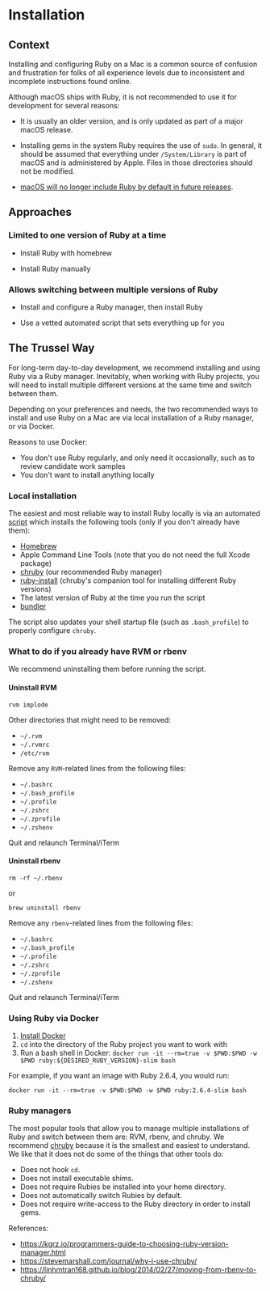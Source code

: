 # Installation

## Context

Installing and configuring Ruby on a Mac is a common source of confusion and
frustration for folks of all experience levels due to inconsistent and
incomplete instructions found online.

Although macOS ships with Ruby, it is not recommended to use it for development
for several reasons:

- It is usually an older version, and is only updated as part of a major macOS
  release.

- Installing gems in the system Ruby requires the use of `sudo`. In general, it
  should be assumed that everything under `/System/Library` is part of macOS and
  is administered by Apple. Files in those directories should not be modified.

- [macOS will no longer include Ruby by default in future releases](https://developer.apple.com/documentation/macos_release_notes/macos_catalina_10_15_beta_9_release_notes).

## Approaches

### Limited to one version of Ruby at a time

- Install Ruby with homebrew

- Install Ruby manually

### Allows switching between multiple versions of Ruby

- Install and configure a Ruby manager, then install Ruby

- Use a vetted automated script that sets everything up for you

## The Trussel Way

For long-term day-to-day development, we recommend installing and using Ruby via
a Ruby manager. Inevitably, when working with Ruby projects, you will need to
install multiple different versions at the same time and switch between them.

Depending on your preferences and needs, the two recommended ways to install and
use Ruby on a Mac are via local installation of a Ruby manager, or via Docker.

Reasons to use Docker:

- You don't use Ruby regularly, and only need it occasionally, such as to
  review candidate work samples
- You don't want to install anything locally

### Local installation

The easiest and most reliable way to install Ruby locally is via an automated
[script] which installs the following tools (only if you don't already have them):

- [Homebrew](https://brew.sh/)
- Apple Command Line Tools (note that you do not need the full Xcode package)
- [chruby](https://github.com/postmodern/chruby) (our recommended Ruby manager)
- [ruby-install](https://github.com/postmodern/ruby-install) (chruby's companion
  tool for installing different Ruby versions)
- The latest version of Ruby at the time you run the script
- [bundler](https://bundler.io/)

The script also updates your shell startup file (such as `.bash_profile`) to
properly configure `chruby`.

### What to do if you already have RVM or rbenv

We recommend uninstalling them before running the script.

#### Uninstall RVM

```
rvm implode
```

Other directories that might need to be removed:

- `~/.rvm`
- `~/.rvmrc`
- `/etc/rvm`

Remove any `RVM`-related lines from the following files:

- `~/.bashrc`
- `~/.bash_profile`
- `~/.profile`
- `~/.zshrc`
- `~/.zprofile`
- `~/.zshenv`

Quit and relaunch Terminal/iTerm

#### Uninstall rbenv

```
rm -rf ~/.rbenv
```

or

```
brew uninstall rbenv
```

Remove any `rbenv`-related lines from the following files:

- `~/.bashrc`
- `~/.bash_profile`
- `~/.profile`
- `~/.zshrc`
- `~/.zprofile`
- `~/.zshenv`

Quit and relaunch Terminal/iTerm

### Using Ruby via Docker

1. [Install Docker](https://github.com/trussworks/Engineering-Playbook/tree/master/developing/docker#installation)
1. `cd` into the directory of the Ruby project you want to work with
1. Run a bash shell in Docker: `docker run -it --rm=true -v $PWD:$PWD -w $PWD ruby:${DESIRED_RUBY_VERSION}-slim bash`

For example, if you want an image with Ruby 2.6.4, you would run:

```
docker run -it --rm=true -v $PWD:$PWD -w $PWD ruby:2.6.4-slim bash
```

### Ruby managers

The most popular tools that allow you to manage multiple installations of Ruby
and switch between them are: RVM, rbenv, and chruby. We recommend
[chruby](https://github.com/postmodern/chruby) because it is the smallest and
easiest to understand. We like that it does not do some of the things that other
tools do:

- Does not hook `cd`.
- Does not install executable shims.
- Does not require Rubies be installed into your home directory.
- Does not automatically switch Rubies by default.
- Does not require write-access to the Ruby directory in order to install gems.

References:

- <https://kgrz.io/programmers-guide-to-choosing-ruby-version-manager.html>
- <https://stevemarshall.com/journal/why-i-use-chruby/>
- <https://linhmtran168.github.io/blog/2014/02/27/moving-from-rbenv-to-chruby/>

[script]: https://github.com/monfresh/install-ruby-on-macos

